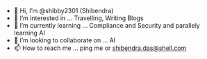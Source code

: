 - 👋 Hi, I’m @shibby2301 (Shibendra)
- 👀 I’m interested in ... Travelling, Writing Blogs
- 🌱 I’m currently learning ... Compliance and Security and parallely learning AI
- 💞️ I’m looking to collaborate on ... AI
- 📫 How to reach me ... ping me or shibendra.das@shell.com

<!---
shibby2301/shibby2301 is a ✨ special ✨ repository because its `README.md` (this file) appears on your GitHub profile.
You can click the Preview link to take a look at your changes.
--->
